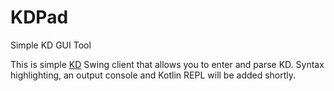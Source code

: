 # KDPad
Simple KD GUI Tool

This is simple [KD](Ki.Docs/wiki/Ki-Data-(KD)) Swing client that allows you to enter and parse KD. Syntax highlighting, an output console and Kotlin REPL will be added shortly.
